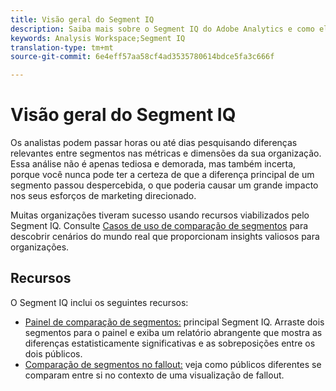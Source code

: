 ```yaml
---
title: Visão geral do Segment IQ
description: Saiba mais sobre o Segment IQ do Adobe Analytics e como ele pode ajudar sua organização.
keywords: Analysis Workspace;Segment IQ
translation-type: tm+mt
source-git-commit: 6e4eff57aa58cf4ad3535780614bdce5fa3c666f

---
```



# Visão geral do Segment IQ

Os analistas podem passar horas ou até dias pesquisando diferenças relevantes entre segmentos nas métricas e dimensões da sua organização. Essa análise não é apenas tediosa e demorada, mas também incerta, porque você nunca pode ter a certeza de que a diferença principal de um segmento passou despercebida, o que poderia causar um grande impacto nos seus esforços de marketing direcionado.

Muitas organizações tiveram sucesso usando recursos viabilizados pelo Segment IQ. Consulte [Casos de uso de comparação de segmentos](c-panels/c-segment-comparison/segment-compare-use-cases.md) para descobrir cenários do mundo real que proporcionam insights valiosos para organizações.

## Recursos

O Segment IQ inclui os seguintes recursos:

* [Painel de comparação de segmentos:](c-panels/c-segment-comparison/segment-comparison.md) principal Segment IQ. Arraste dois segmentos para o painel e exiba um relatório abrangente que mostra as diferenças estatisticamente significativas e as sobreposições entre os dois públicos.
* [Comparação de segmentos no fallout:](visualizations/fallout/compare-segments-fallout.md) veja como públicos diferentes se comparam entre si no contexto de uma visualização de fallout.
